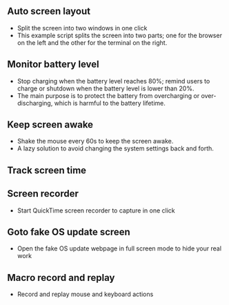 
## Auto screen layout
- Split the screen into two windows in one click
- This example script splits the screen into two parts; one for the browser on the left and the other for the terminal on the right. 

## Monitor battery level
- Stop charging when the battery level reaches 80%; remind users to charge or shutdown when the battery level is lower than 20%.
- The main purpose is to protect the battery from overcharging or over-discharging, which is harmful to the battery lifetime.

## Keep screen awake
- Shake the mouse every 60s to keep the screen awake.
- A lazy solution to avoid changing the system settings back and forth.

## Track screen time

## Screen recorder
- Start QuickTime screen recorder to capture in one click

## Goto fake OS update screen
- Open the fake OS update webpage in full screen mode to hide your real work

## Macro record and replay
- Record and replay mouse and keyboard actions

